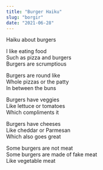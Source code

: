 ```yaml
---
title: "Burger Haiku"
slug: "borgir"
date: "2021-06-28"
---
```


Haiku about burgers

I like eating food  
Such as pizza and burgers  
Burgers are scrumptious  
 
Burgers are round like  
Whole pizzas or the patty  
In between the buns  
 
Burgers have veggies  
Like lettuce or tomatoes  
Which compliments it  

Burgers have cheeses  
Like cheddar or Parmesan  
Which also goes great  

Some burgers are not meat  
Some burgers are made of fake meat  
Like vegetable meat  
